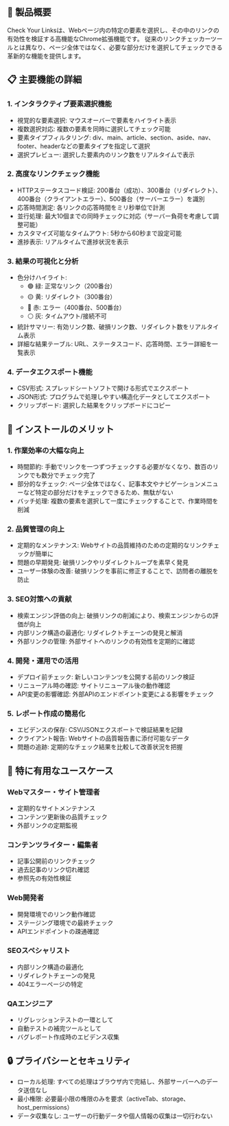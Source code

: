 ## 🚀 製品概要

Check Your Linksは、Webページ内の特定の要素を選択し、その中のリンクの有効性を検証する高機能なChrome拡張機能です。
従来のリンクチェッカーツールとは異なり、ページ全体ではなく、必要な部分だけを選択してチェックできる革新的な機能を提供します。

## 📋 主要機能の詳細

### 1. インタラクティブ要素選択機能
- 視覚的な要素選択: マウスオーバーで要素をハイライト表示
- 複数選択対応: 複数の要素を同時に選択してチェック可能
- 要素タイプフィルタリング: div、main、article、section、aside、nav、footer、headerなどの要素タイプを指定して選択
- 選択プレビュー: 選択した要素内のリンク数をリアルタイムで表示

### 2. 高度なリンクチェック機能
- HTTPステータスコード検証: 200番台（成功）、300番台（リダイレクト）、400番台（クライアントエラー）、500番台（サーバーエラー）を識別
- 応答時間測定: 各リンクの応答時間をミリ秒単位で計測
- 並行処理: 最大10個までの同時チェックに対応（サーバー負荷を考慮して調整可能）
- カスタマイズ可能なタイムアウト: 5秒から60秒まで設定可能
- 進捗表示: リアルタイムで進捗状況を表示

### 3. 結果の可視化と分析
- 色分けハイライト: 
  - 🟢 緑: 正常なリンク（200番台）
  - 🟡 黄: リダイレクト（300番台）
  - 🔴 赤: エラー（400番台、500番台）
  - ⚪ 灰: タイムアウト/接続不可
- 統計サマリー: 有効リンク数、破損リンク数、リダイレクト数をリアルタイム表示
- 詳細な結果テーブル: URL、ステータスコード、応答時間、エラー詳細を一覧表示

### 4. データエクスポート機能
- CSV形式: スプレッドシートソフトで開ける形式でエクスポート
- JSON形式: プログラムで処理しやすい構造化データとしてエクスポート
- クリップボード: 選択した結果をクリップボードにコピー

## 💎 インストールのメリット

### 1. 作業効率の大幅な向上
- 時間節約: 手動でリンクを一つずつチェックする必要がなくなり、数百のリンクでも数分でチェック完了
- 部分的なチェック: ページ全体ではなく、記事本文やナビゲーションメニューなど特定の部分だけをチェックできるため、無駄がない
- バッチ処理: 複数の要素を選択して一度にチェックすることで、作業時間を削減

### 2. 品質管理の向上
- 定期的なメンテナンス: Webサイトの品質維持のための定期的なリンクチェックが簡単に
- 問題の早期発見: 破損リンクやリダイレクトループを素早く発見
- ユーザー体験の改善: 破損リンクを事前に修正することで、訪問者の離脱を防止

### 3. SEO対策への貢献
- 検索エンジン評価の向上: 破損リンクの削減により、検索エンジンからの評価が向上
- 内部リンク構造の最適化: リダイレクトチェーンの発見と解消
- 外部リンクの管理: 外部サイトへのリンクの有効性を定期的に確認

### 4. 開発・運用での活用
- デプロイ前チェック: 新しいコンテンツを公開する前のリンク検証
- リニューアル時の確認: サイトリニューアル後の動作確認
- API変更の影響確認: 外部APIのエンドポイント変更による影響をチェック

### 5. レポート作成の簡易化
- エビデンスの保存: CSV/JSONエクスポートで検証結果を記録
- クライアント報告: Webサイトの品質報告書に添付可能なデータ
- 問題の追跡: 定期的なチェック結果を比較して改善状況を把握

## 🎯 特に有用なユースケース

### Webマスター・サイト管理者
- 定期的なサイトメンテナンス
- コンテンツ更新後の品質チェック
- 外部リンクの定期監視

### コンテンツライター・編集者
- 記事公開前のリンクチェック
- 過去記事のリンク切れ確認
- 参照先の有効性検証

### Web開発者
- 開発環境でのリンク動作確認
- ステージング環境での最終チェック
- APIエンドポイントの疎通確認

### SEOスペシャリスト
- 内部リンク構造の最適化
- リダイレクトチェーンの発見
- 404エラーページの特定

### QAエンジニア
- リグレッションテストの一環として
- 自動テストの補完ツールとして
- バグレポート作成時のエビデンス収集

## 🔒 プライバシーとセキュリティ

- ローカル処理: すべての処理はブラウザ内で完結し、外部サーバーへのデータ送信なし
- 最小権限: 必要最小限の権限のみを要求（activeTab、storage、host_permissions）
- データ収集なし: ユーザーの行動データや個人情報の収集は一切行わない
